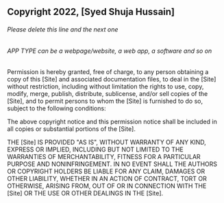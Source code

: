 ## Copyright 2022, [Syed Shuja Hussain]

###### Please delete this line and the next one
###### APP TYPE can be a webpage/website, a web app, a software and so on

Permission is hereby granted, free of charge, to any person obtaining a copy of this [Site] and associated documentation files, to deal in the [Site] without restriction, including without limitation the rights to use, copy, modify, merge, publish, distribute, sublicense, and/or sell copies of the [Site], and to permit persons to whom the [Site] is furnished to do so, subject to the following conditions:

The above copyright notice and this permission notice shall be included in all copies or substantial portions of the [Site].

THE [Site] IS PROVIDED "AS IS", WITHOUT WARRANTY OF ANY KIND, EXPRESS OR IMPLIED, INCLUDING BUT NOT LIMITED TO THE WARRANTIES OF MERCHANTABILITY, FITNESS FOR A PARTICULAR PURPOSE AND NONINFRINGEMENT. IN NO EVENT SHALL THE AUTHORS OR COPYRIGHT HOLDERS BE LIABLE FOR ANY CLAIM, DAMAGES OR OTHER LIABILITY, WHETHER IN AN ACTION OF CONTRACT, TORT OR OTHERWISE, ARISING FROM, OUT OF OR IN CONNECTION WITH THE [Site] OR THE USE OR OTHER DEALINGS IN THE [Site].

